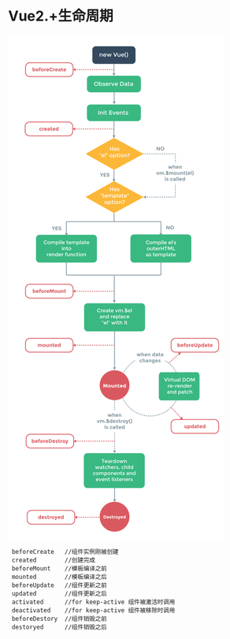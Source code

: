 # Vue2.+生命周期
![vue生命周期](vue生命周期.png)

     beforeCreate   //组件实例刚被创建
     created        //创建完成
     beforeMount    //模板编译之前
     mounted        //模板编译之后
     beforeUpdate   //组件更新之前
     updated        //组件更新之后
     activated      //for keep-active 组件被激活时调用
     deactivated    //for keep-active 组件被移除时调用
     beforeDestory  //组件销毁之前
     destoryed      //组件销毁之后